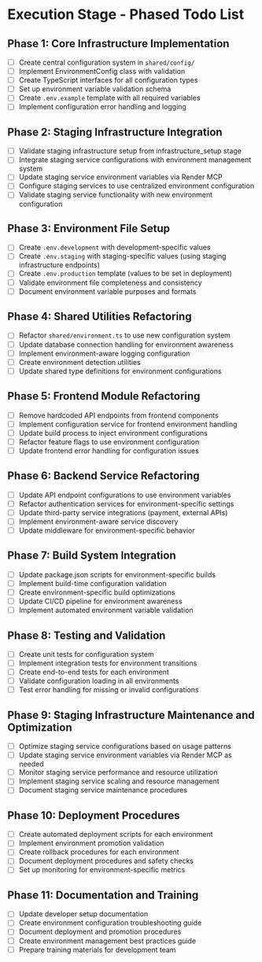 # Execution Stage - Phased Todo List

## Phase 1: Core Infrastructure Implementation
- [ ] Create central configuration system in `shared/config/`
- [ ] Implement EnvironmentConfig class with validation
- [ ] Create TypeScript interfaces for all configuration types
- [ ] Set up environment variable validation schema
- [ ] Create `.env.example` template with all required variables
- [ ] Implement configuration error handling and logging

## Phase 2: Staging Infrastructure Integration
- [ ] Validate staging infrastructure setup from infrastructure_setup stage
- [ ] Integrate staging service configurations with environment management system
- [ ] Update staging service environment variables via Render MCP
- [ ] Configure staging services to use centralized environment configuration
- [ ] Validate staging service functionality with new environment configuration

## Phase 3: Environment File Setup
- [ ] Create `.env.development` with development-specific values
- [ ] Create `.env.staging` with staging-specific values (using staging infrastructure endpoints)
- [ ] Create `.env.production` template (values to be set in deployment)
- [ ] Validate environment file completeness and consistency
- [ ] Document environment variable purposes and formats

## Phase 4: Shared Utilities Refactoring
- [ ] Refactor `shared/environment.ts` to use new configuration system
- [ ] Update database connection handling for environment awareness
- [ ] Implement environment-aware logging configuration
- [ ] Create environment detection utilities
- [ ] Update shared type definitions for environment configurations

## Phase 5: Frontend Module Refactoring
- [ ] Remove hardcoded API endpoints from frontend components
- [ ] Implement configuration service for frontend environment handling
- [ ] Update build process to inject environment configurations
- [ ] Refactor feature flags to use environment configuration
- [ ] Update frontend error handling for configuration issues

## Phase 6: Backend Service Refactoring
- [ ] Update API endpoint configurations to use environment variables
- [ ] Refactor authentication services for environment-specific settings
- [ ] Update third-party service integrations (payment, external APIs)
- [ ] Implement environment-aware service discovery
- [ ] Update middleware for environment-specific behavior

## Phase 7: Build System Integration
- [ ] Update package.json scripts for environment-specific builds
- [ ] Implement build-time configuration validation
- [ ] Create environment-specific build optimizations
- [ ] Update CI/CD pipeline for environment awareness
- [ ] Implement automated environment variable validation

## Phase 8: Testing and Validation
- [ ] Create unit tests for configuration system
- [ ] Implement integration tests for environment transitions
- [ ] Create end-to-end tests for each environment
- [ ] Validate configuration loading in all environments
- [ ] Test error handling for missing or invalid configurations

## Phase 9: Staging Infrastructure Maintenance and Optimization
- [ ] Optimize staging service configurations based on usage patterns
- [ ] Update staging service environment variables via Render MCP as needed
- [ ] Monitor staging service performance and resource utilization
- [ ] Implement staging service scaling and resource management
- [ ] Document staging service maintenance procedures

## Phase 10: Deployment Procedures
- [ ] Create automated deployment scripts for each environment
- [ ] Implement environment promotion validation
- [ ] Create rollback procedures for each environment
- [ ] Document deployment procedures and safety checks
- [ ] Set up monitoring for environment-specific metrics

## Phase 11: Documentation and Training
- [ ] Update developer setup documentation
- [ ] Create environment configuration troubleshooting guide
- [ ] Document deployment and promotion procedures  
- [ ] Create environment management best practices guide
- [ ] Prepare training materials for development team